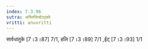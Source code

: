 ```yaml
---
index: 7.3.96
sutra: अस्तिसिचोऽपृक्ते
vritti: anuvritti
---
```


सार्वधातुके [7।3।87] 7/1, हलि [7।3।89] 7/1 ,ईट् [7।3।93] 1/1
